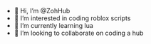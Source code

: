 - 👋 Hi, I’m @ZohHub
- 👀 I’m interested in coding roblox scripts
- 🌱 I’m currently learning lua
- 💞️ I’m looking to collaborate on coding a hub
<!---
ZohHub/ZohHub is a ✨ special ✨ repository because its `README.md` (this file) appears on your GitHub profile.
You can click the Preview link to take a look at your changes.
--->
